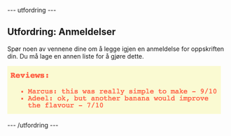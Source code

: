 \--- utfordring \---

## Utfordring: Anmeldelser

Spør noen av vennene dine om å legge igjen en anmeldelse for oppskriften din. Du må lage en annen liste for å gjøre dette.

![skjermbilde](images/recipe-reviews.png)

\--- /utfordring \---